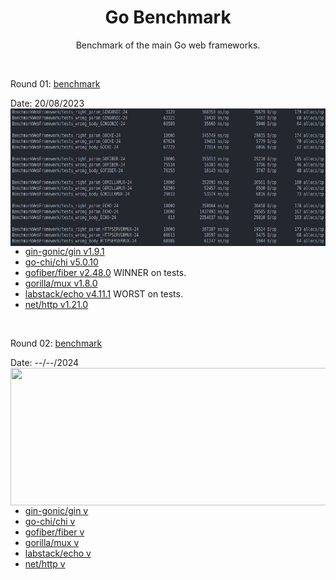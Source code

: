 <h1 align="center">
    Go Benchmark
</h1>

<p align="center">Benchmark of the main Go web frameworks.</p>

&nbsp;

Round 01: [benchmark](./round01)

Date: 20/08/2023
<img align="right" src="round01/screenshot/bench.png" width="600" height="220" />

* [gin-gonic/gin v1.9.1](https://github.com/gin-gonic/gin/tree/v1.9.1)
* [go-chi/chi v5.0.10](https://github.com/go-chi/chi/tree/v5.0.10)
* [gofiber/fiber v2.48.0](https://github.com/gofiber/fiber/tree/v2.48.0) WINNER on tests.
* [gorilla/mux v1.8.0](https://github.com/gorilla/mux/tree/v1.8.0)
* [labstack/echo v4.11.1](https://github.com/labstack/echo/tree/v4.11.1) WORST on tests.
* [net/http v1.21.0](https://pkg.go.dev/net/http)

&nbsp;

Round 02: [benchmark](.)

Date: --/--/2024
<img align="right" src="round02/screenshot/bench.png" width="600" height="220" />


* [gin-gonic/gin v](https://github.com/gin-gonic/gin)
* [go-chi/chi v](https://github.com/go-chi/chi)
* [gofiber/fiber v](https://github.com/gofiber/fiber)
* [gorilla/mux v](https://github.com/gorilla/mux)
* [labstack/echo v](https://github.com/labstack/echo)
* [net/http v](https://pkg.go.dev/net/http)
